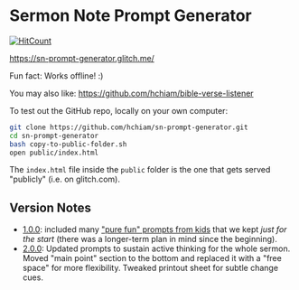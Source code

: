 # Sermon Note Prompt Generator

[![HitCount](http://hits.dwyl.com/hchiam/sn-prompt-generator.svg)](http://hits.dwyl.com/hchiam/sn-prompt-generator)

https://sn-prompt-generator.glitch.me/

Fun fact: Works offline! :)

You may also like: https://github.com/hchiam/bible-verse-listener

To test out the GitHub repo, locally on your own computer:

```bash
git clone https://github.com/hchiam/sn-prompt-generator.git
cd sn-prompt-generator
bash copy-to-public-folder.sh
open public/index.html
```

The `index.html` file inside the `public` folder is the one that gets served "publicly" (i.e. on glitch.com).

## Version Notes

- [1.0.0](https://github.com/hchiam/sn-prompt-generator/tree/3cf92d7e4c7dedd926cf7496e7ae8c14e0a9b2e8): included many ["pure fun" prompts from kids](https://github.com/hchiam/sn-prompt-generator/blob/3cf92d7e4c7dedd926cf7496e7ae8c14e0a9b2e8/script.js#L150) that we kept _just for the start_ (there was a longer-term plan in mind since the beginning).
- [2.0.0](https://github.com/hchiam/sn-prompt-generator/releases/tag/2.0.0): Updated prompts to sustain active thinking for the whole sermon. Moved "main point" section to the bottom and replaced it with a "free space" for more flexibility. Tweaked printout sheet for subtle change cues.
